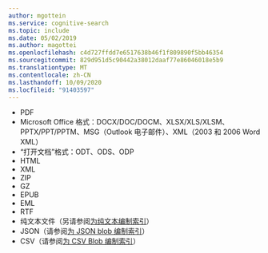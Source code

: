 ```yaml
---
author: mgottein
ms.service: cognitive-search
ms.topic: include
ms.date: 05/02/2019
ms.author: magottei
ms.openlocfilehash: c4d727ffdd7e6517638b46f1f809890f5bb46354
ms.sourcegitcommit: 829d951d5c90442a38012daaf77e86046018e5b9
ms.translationtype: MT
ms.contentlocale: zh-CN
ms.lasthandoff: 10/09/2020
ms.locfileid: "91403597"
---
```

* PDF
* Microsoft Office 格式：DOCX/DOC/DOCM、XLSX/XLS/XLSM、PPTX/PPT/PPTM、MSG（Outlook 电子邮件）、XML（2003 和 2006 Word XML）
* “打开文档”格式：ODT、ODS、ODP  
* HTML
* XML
* ZIP
* GZ
* EPUB
* EML
* RTF
* 纯文本文件（另请参阅[为纯文本编制索引](../articles/search/search-howto-index-plaintext-blobs.md)）
* JSON（请参阅[为 JSON blob 编制索引](../articles/search/search-howto-index-json-blobs.md)）
* CSV（请参阅[为 CSV Blob 编制索引](../articles/search/search-howto-index-csv-blobs.md)）